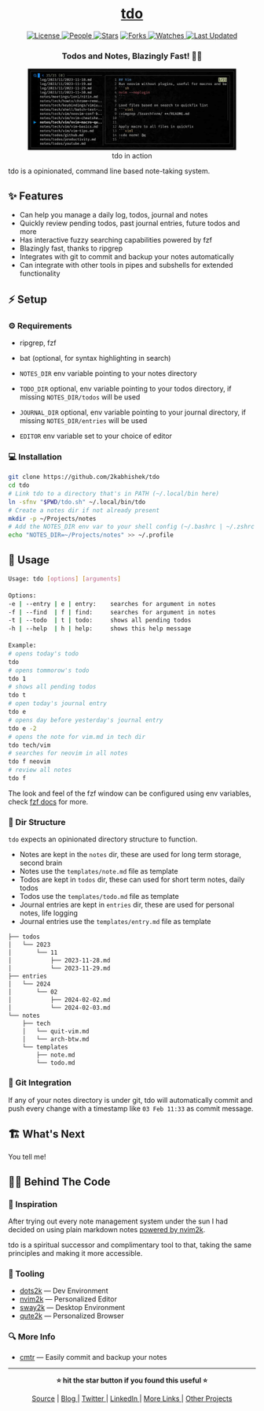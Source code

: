 <div align = "center">

<h1><a href="https://github.com/2kabhishek/tdo">tdo</a></h1>

<a href="https://github.com/2KAbhishek/tdo/blob/main/LICENSE">
<img alt="License" src="https://img.shields.io/github/license/2kabhishek/tdo?style=flat&color=eee&label="> </a>

<a href="https://github.com/2KAbhishek/tdo/graphs/contributors">
<img alt="People" src="https://img.shields.io/github/contributors/2kabhishek/tdo?style=flat&color=ffaaf2&label=People"> </a>

<a href="https://github.com/2KAbhishek/tdo/stargazers">
<img alt="Stars" src="https://img.shields.io/github/stars/2kabhishek/tdo?style=flat&color=98c379&label=Stars"></a>

<a href="https://github.com/2KAbhishek/tdo/network/members">
<img alt="Forks" src="https://img.shields.io/github/forks/2kabhishek/tdo?style=flat&color=66a8e0&label=Forks"> </a>

<a href="https://github.com/2KAbhishek/tdo/watchers">
<img alt="Watches" src="https://img.shields.io/github/watchers/2kabhishek/tdo?style=flat&color=f5d08b&label=Watches"> </a>

<a href="https://github.com/2KAbhishek/tdo/pulse">
<img alt="Last Updated" src="https://img.shields.io/github/last-commit/2kabhishek/tdo?style=flat&color=e06c75&label="> </a>

<h3>Todos and Notes, Blazingly Fast! 📃🚀</h3>

<figure>
  <img src="images/screenshot.jpg" alt="tdo in action">
  <br/>
  <figcaption>tdo in action</figcaption>
</figure>

</div>

tdo is a opinionated, command line based note-taking system.

## ✨ Features

- Can help you manage a daily log, todos, journal and notes
- Quickly review pending todos, past journal entries, future todos and more
- Has interactive fuzzy searching capabilities powered by fzf
- Blazingly fast, thanks to ripgrep
- Integrates with git to commit and backup your notes automatically
- Can integrate with other tools in pipes and subshells for extended functionality

## ⚡ Setup

### ⚙️ Requirements

- ripgrep, fzf
- bat (optional, for syntax highlighting in search)

- `NOTES_DIR` env variable pointing to your notes directory
- `TODO_DIR` optional, env variable pointing to your todos directory, if missing `NOTES_DIR/todos` will be used
- `JOURNAL_DIR` optional, env variable pointing to your journal directory, if missing `NOTES_DIR/entries` will be used

- `EDITOR` env variable set to your choice of editor

### 💻 Installation

```bash
git clone https://github.com/2kabhishek/tdo
cd tdo
# Link tdo to a directory that's in PATH (~/.local/bin here)
ln -sfnv "$PWD/tdo.sh" ~/.local/bin/tdo
# Create a notes dir if not already present
mkdir -p ~/Projects/notes
# Add the NOTES_DIR env var to your shell config (~/.bashrc | ~/.zshrc | ~/.profile)
echo "NOTES_DIR=~/Projects/notes" >> ~/.profile
```

## 🚀 Usage

```bash
Usage: tdo [options] [arguments]

Options:
-e | --entry | e | entry:    searches for argument in notes
-f | --find  | f | find:     searches for argument in notes
-t | --todo  | t | todo:     shows all pending todos
-h | --help  | h | help:     shows this help message

Example:
# opens today's todo
tdo
# opens tommorow's todo
tdo 1
# shows all pending todos
tdo t
# open today's journal entry
tdo e
# opens day before yesterday's journal entry
tdo e -2
# opens the note for vim.md in tech dir
tdo tech/vim
# searches for neovim in all notes
tdo f neovim
# review all notes
tdo f
```

The look and feel of the fzf window can be configured using env variables, check [fzf docs](https://github.com/junegunn/fzf#environment-variables) for more.

### 📁 Dir Structure

`tdo` expects an opinionated directory structure to function.

- Notes are kept in the `notes` dir, these are used for long term storage, second brain
- Notes use the `templates/note.md` file as template
- Todos are kept in `todos` dir, these can used for short term notes, daily todos
- Todos use the `templates/todo.md` file as template
- Journal entries are kept in `entries` dir, these are used for personal notes, life logging
- Journal entries use the `templates/entry.md` file as template

```
├── todos
│   └── 2023
│       └── 11
│           ├── 2023-11-28.md
│           └── 2023-11-29.md
├── entries
│   └── 2024
│       └── 02
│           ├── 2024-02-02.md
│           └── 2024-02-03.md
└── notes
    ├── tech
    │   └── quit-vim.md
    │   └── arch-btw.md
    └── templates
        ├── note.md
        └── todo.md
```

### 💾 Git Integration

If any of your notes directory is under git, tdo will automatically commit and push every change with a timestamp like `03 Feb 11:33` as commit message.

## 🏗️ What's Next

You tell me!

## 🧑‍💻 Behind The Code

### 🌈 Inspiration

After trying out every note management system under the sun I had decided on using plain markdown notes [powered by nvim2k](https://youtu.be/FP7sQhc8kek).

tdo is a spiritual successor and complimentary tool to that, taking the same principles and making it more accessible.

### 🧰 Tooling

- [dots2k](https://github.com/2kabhishek/dots2k) — Dev Environment
- [nvim2k](https://github.com/2kabhishek/nvim2k) — Personalized Editor
- [sway2k](https://github.com/2kabhishek/sway2k) — Desktop Environment
- [qute2k](https://github.com/2kabhishek/qute2k) — Personalized Browser

### 🔍 More Info

- [cmtr](https://github.com/2kabhishek/cmtr) — Easily commit and backup your notes

<hr>

<div align="center">

<strong>⭐ hit the star button if you found this useful ⭐</strong><br>

<a href="https://github.com/2KAbhishek/tdo">Source</a>
| <a href="https://2kabhishek.github.io/blog" target="_blank">Blog </a>
| <a href="https://twitter.com/2kabhishek" target="_blank">Twitter </a>
| <a href="https://linkedin.com/in/2kabhishek" target="_blank">LinkedIn </a>
| <a href="https://2kabhishek.github.io/links" target="_blank">More Links </a>
| <a href="https://2kabhishek.github.io/projects" target="_blank">Other Projects </a>

</div>
